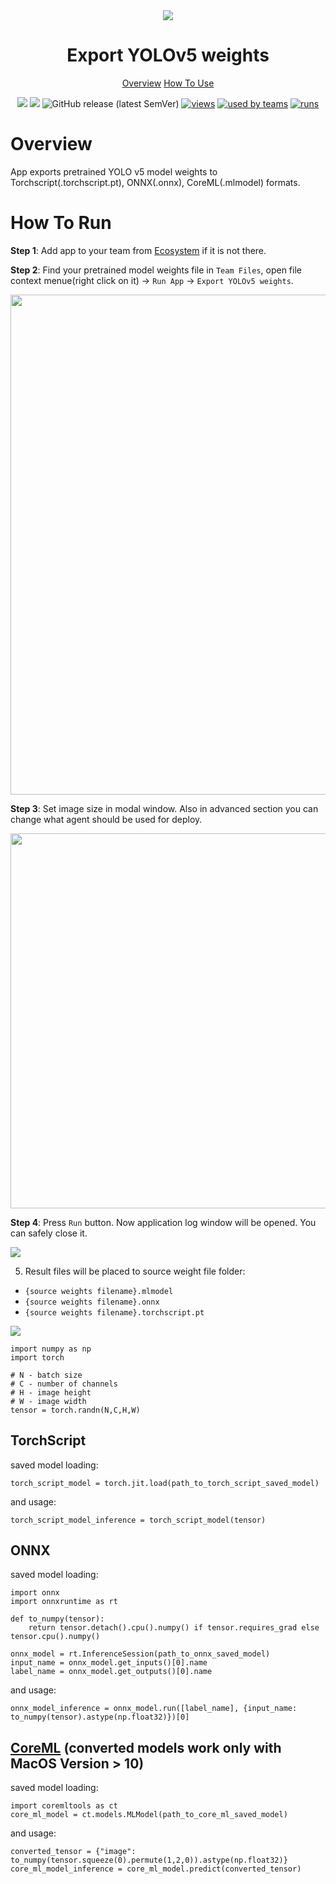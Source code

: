 <div align="center" markdown>
<img src="https://i.imgur.com/csTZRio.png"/>

# Export YOLOv5 weights

<p align="center">
  <a href="#Overview">Overview</a>
  <a href="#How-To-Use">How To Use</a>
</p>

[![](https://img.shields.io/badge/supervisely-ecosystem-brightgreen)](https://ecosystem.supervise.ly/apps/supervisely-ecosystem/yolov5/supervisely/export_weights)
[![](https://img.shields.io/badge/slack-chat-green.svg?logo=slack)](https://supervise.ly/slack)
![GitHub release (latest SemVer)](https://img.shields.io/github/v/release/supervisely-ecosystem/yolov5)
[![views](https://app.supervise.ly/public/api/v3/ecosystem.counters?repo=supervisely-ecosystem/yolov5/supervisely/export_weights&counter=views&label=views)](https://supervise.ly)
[![used by teams](https://app.supervise.ly/public/api/v3/ecosystem.counters?repo=supervisely-ecosystem/yolov5/supervisely/export_weights&counter=downloads&label=used%20by%20teams)](https://supervise.ly)
[![runs](https://app.supervise.ly/public/api/v3/ecosystem.counters?repo=supervisely-ecosystem/yolov5/supervisely/export_weights&counter=runs&label=runs&123)](https://supervise.ly)

</div>

# Overview

App exports pretrained YOLO v5 model weights to Torchscript(.torchscript.pt), ONNX(.onnx), CoreML(.mlmodel) formats. 

# How To Run
**Step 1**: Add app to your team from [Ecosystem](https://ecosystem.supervise.ly/apps/import-mot-format) if it is not there.

**Step 2**: Find your pretrained model weights file in `Team Files`, open file context menue(right click on it) -> `Run App` -> `Export YOLOv5 weights`.

<img src="https://i.imgur.com/uzMlQ2e.png" width="800px"/>

**Step 3**: Set image size in modal window. Also in advanced section you can change what agent should be used for deploy.

<img src="https://i.imgur.com/7q7wLKW.png" width="600px"/>

**Step 4**: Press `Run` button. Now application log window will be opened. You can safely close it.

<img src="https://i.imgur.com/zjXgxhg.png"/>

5. Result files will be placed to source weight file folder:
 - `{source weights filename}.mlmodel`
 - `{source weights filename}.onnx`
 - `{source weights filename}.torchscript.pt`

<img src="https://i.imgur.com/415Ijbk.png"/>

```
import numpy as np
import torch

# N - batch size
# C - number of channels
# H - image height
# W - image width
tensor = torch.randn(N,C,H,W)
```
## TorchScript
saved model loading:
```
torch_script_model = torch.jit.load(path_to_torch_script_saved_model)
```
and usage:
```
torch_script_model_inference = torch_script_model(tensor)
```

## ONNX 
saved model loading:
```
import onnx
import onnxruntime as rt

def to_numpy(tensor):
    return tensor.detach().cpu().numpy() if tensor.requires_grad else tensor.cpu().numpy()
    
onnx_model = rt.InferenceSession(path_to_onnx_saved_model)
input_name = onnx_model.get_inputs()[0].name
label_name = onnx_model.get_outputs()[0].name
```
and usage:
```
onnx_model_inference = onnx_model.run([label_name], {input_name: to_numpy(tensor).astype(np.float32)})[0]
```

## [CoreML](https://coremltools.readme.io/docs) (converted models work only with MacOS Version > 10)
saved model loading: 
```
import coremltools as ct
core_ml_model = ct.models.MLModel(path_to_core_ml_saved_model)
```
and usage:
```
converted_tensor = {"image": to_numpy(tensor.squeeze(0).permute(1,2,0)).astype(np.float32)}
core_ml_model_inference = core_ml_model.predict(converted_tensor)
```
